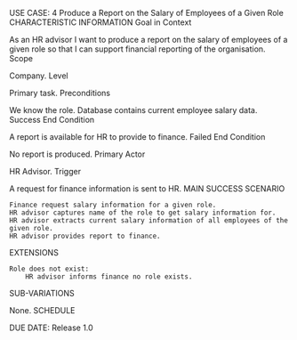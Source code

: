 
USE CASE: 4 Produce a Report on the Salary of Employees of a Given Role
CHARACTERISTIC INFORMATION
Goal in Context

As an HR advisor I want to produce a report on the salary of employees of a given role so that I can support financial reporting of the organisation.
Scope

Company.
Level

Primary task.
Preconditions

We know the role. Database contains current employee salary data.
Success End Condition

A report is available for HR to provide to finance.
Failed End Condition

No report is produced.
Primary Actor

HR Advisor.
Trigger

A request for finance information is sent to HR.
MAIN SUCCESS SCENARIO

    Finance request salary information for a given role.
    HR advisor captures name of the role to get salary information for.
    HR advisor extracts current salary information of all employees of the given role.
    HR advisor provides report to finance.

EXTENSIONS

    Role does not exist:
        HR advisor informs finance no role exists.

SUB-VARIATIONS

None.
SCHEDULE

DUE DATE: Release 1.0